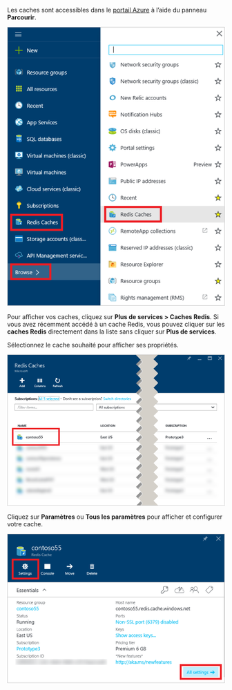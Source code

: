 Les caches sont accessibles dans le [portail Azure](https://portal.azure.com) à l’aide du panneau **Parcourir**.

![Panneau de navigation Cache Redis Azure](media/redis-cache-browse/redis-cache-browse.png)

Pour afficher vos caches, cliquez sur **Plus de services > Caches Redis**. Si vous avez récemment accédé à un cache Redis, vous pouvez cliquer sur les **caches Redis** directement dans la liste sans cliquer sur **Plus de services**.

Sélectionnez le cache souhaité pour afficher ses propriétés.

![Liste de cache de navigation Cache Redis Azure](media/redis-cache-browse/redis-caches.png)

Cliquez sur **Paramètres** ou **Tous les paramètres** pour afficher et configurer votre cache.

![Tous les paramètres de Cache Redis](media/redis-cache-browse/redis-cache-blade.png)

<!---HONumber=AcomDC_0921_2016-->